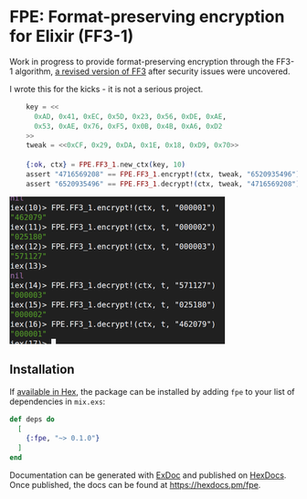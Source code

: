# FPE: Format-preserving encryption for Elixir (FF3-1)

Work in progress to provide format-preserving encryption through the FF3-1 algorithm,
[a revised version of FF3](https://nvlpubs.nist.gov/nistpubs/SpecialPublications/NIST.SP.800-38Gr1-draft.pdf)
after security issues were uncovered.

I wrote this for the kicks - it is not a serious project.

```elixir
    key = <<
      0xAD, 0x41, 0xEC, 0x5D, 0x23, 0x56, 0xDE, 0xAE,
      0x53, 0xAE, 0x76, 0xF5, 0x0B, 0x4B, 0xA6, 0xD2
    >>
    tweak = <<0xCF, 0x29, 0xDA, 0x1E, 0x18, 0xD9, 0x70>>

    {:ok, ctx} = FPE.FF3_1.new_ctx(key, 10)
    assert "4716569208" == FPE.FF3_1.encrypt!(ctx, tweak, "6520935496")
    assert "6520935496" == FPE.FF3_1.decrypt!(ctx, tweak, "4716569208")
```

![Alt text](cool.png?raw=true "Optional Title")

## Installation

If [available in Hex](https://hex.pm/docs/publish), the package can be installed
by adding `fpe` to your list of dependencies in `mix.exs`:

```elixir
def deps do
  [
    {:fpe, "~> 0.1.0"}
  ]
end
```

Documentation can be generated with [ExDoc](https://github.com/elixir-lang/ex_doc)
and published on [HexDocs](https://hexdocs.pm). Once published, the docs can
be found at <https://hexdocs.pm/fpe>.

